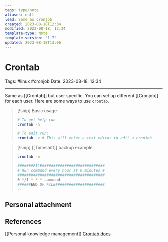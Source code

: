 ```yaml
---
tags: type/note
aliases: null
lead: Same as cronjob
created: 2023-08-18T12:34
modified: 2023-08-18, 12:34
template-type: Note
template-version: "1.7"
updated: 2023-08-18T13:06
---
```


# Crontab

Tags: #linux #cronjob 
Date: 2023-08-18, 12:34

---

Same as [[Crontab]] but user specific. You can set up different [[Cronjob]] for each user. Here are some ways to use `crontab`.

> [!snip] Basic usage
> ```bash
> # To get help run
> crontab -h
>
># To edit run:
>crontab -e # This will enter a text editor to edit a cronjob
> ```

> [!snip] [[Timeshift]] backup example
> ```bash
> crontab -e
>
> #######FILE############################
> # Run command every hour at 0 minutes #
> #######################################
> 0 */1 * * * command
> ######END OF FILE######################
>...
> ```


## Personal attachment 


## References

[[Personal knowledge management]]
[Crontab docs](https://man7.org/linux/man-pages/man5/crontab.5.html)